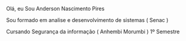 Olá, eu Sou Anderson Nascimento Pires

Sou formado em analise e desenvolvimento de sistemas ( Senac )

Cursando Segurança da informação ( Anhembi Morumbi )
1º Semestre




